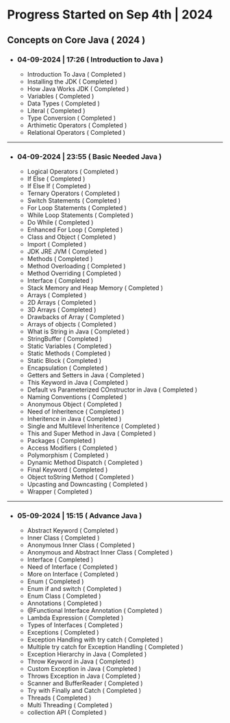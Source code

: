 # Progress Started on Sep 4th | 2024

## Concepts on Core Java ( 2024 )

- ### 04-09-2024 | 17:26 ( Introduction to Java )

    - Introduction To Java ( Completed )
    - Installing the JDK ( Completed )
    - How Java Works JDK ( Completed )
    - Variables ( Completed )
    - Data Types ( Completed )
    - Literal ( Completed )
    - Type Conversion ( Completed )
    - Arthimetic Operators ( Completed )
    - Relational Operators ( Completed )

---

- ### 04-09-2024 | 23:55 ( Basic Needed Java )

    - Logical Operators ( Completed )
    - If Else ( Completed )
    - If Else If ( Completed )
    - Ternary Operators ( Completed )
    - Switch Statements ( Completed )
    - For Loop Statements ( Completed )
    - While Loop Statements ( Completed )
    - Do While ( Completed )
    - Enhanced For Loop ( Completed )
    - Class and Object ( Completed )
    - Import ( Completed )
    - JDK JRE JVM ( Completed )
    - Methods ( Completed )
    - Method Overloading ( Completed )
    - Method Overriding ( Completed )
    - Interface ( Completed )
    - Stack Memory and Heap Memory ( Completed )
    - Arrays ( Completed )
    - 2D Arrays ( Completed )
    - 3D Arrays ( Completed )
    - Drawbacks of Array ( Completed )
    - Arrays of objects ( Completed )
    - What is String in Java ( Completed )
    - StringBuffer ( Completed )
    - Static Variables ( Completed )
    - Static Methods ( Completed )
    - Static Block ( Completed )
    - Encapsulation ( Completed )
    - Getters and Setters in Java ( Completed )
    - This Keyword in Java ( Completed )
    - Default vs Parameterized COnstructor in Java ( Completed )
    - Naming Conventions ( Completed )
    - Anonymous Object ( Completed )
    - Need of Inheritence ( Completed )
    - Inheritence in Java ( Completed )
    - Single and Multilevel Inheritence ( Completed )
    - This and Super Method in Java ( Completed )
    - Packages ( Completed )
    - Access Modifiers ( Completed )
    - Polymorphism ( Completed )
    - Dynamic Method Dispatch ( Completed )
    - Final Keyword ( Completed )
    - Object toString Method ( Completed )
    - Upcasting and Downcasting ( Completed )
    - Wrapper ( Completed )

---

- ### 05-09-2024 | 15:15 ( Advance Java )

    - Abstract Keyword ( Completed )
    - Inner Class ( Completed )
    - Anonymous Inner Class ( Completed )
    - Anonymous and Abstract Inner Class ( Completed )
    - Interface ( Completed )
    - Need of Interface ( Completed )
    - More on Interface ( Completed )
    - Enum ( Completed )
    - Enum if and switch ( Completed )
    - Enum Class ( Completed )
    - Annotations ( Completed )
    - @Functional Interface Annotation ( Completed )
    - Lambda Expression ( Completed )
    - Types of Interfaces ( Completed )
    - Exceptions ( Completed )
    - Exception Handling with try catch ( Completed )
    - Multiple try catch for Exception Handling ( Completed )
    - Exception Hierarchy in Java ( Completed )
    - Throw Keyword in Java ( Completed )
    - Custom Exception in Java ( Completed )
    - Throws Exception in Java ( Completed )
    - Scanner and BufferReader ( Completed )
    - Try with Finally and Catch ( Completed )
    - Threads ( Completed )
    - Multi Threading ( Completed )
    - collection API ( Completed )